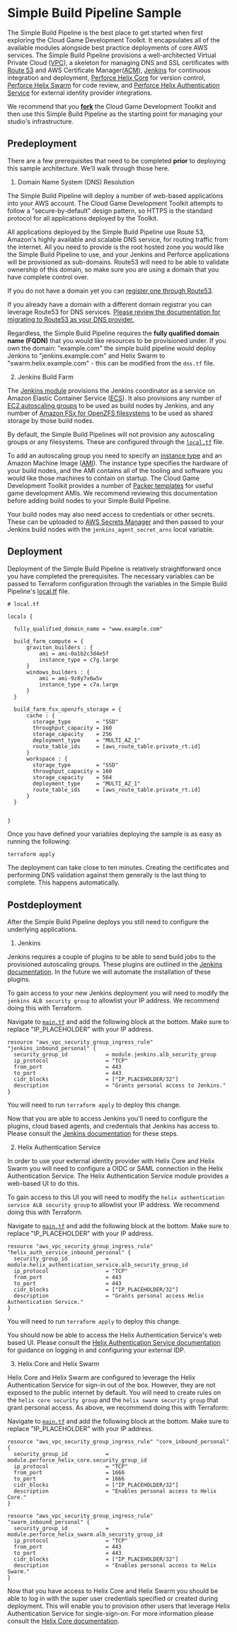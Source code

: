 # Simple Build Pipeline Sample

The Simple Build Pipeline is the best place to get started when first exploring the Cloud Game Development Toolkit. It encapsulates all of the available modules alongside best practice deployments of core AWS services. The Simple Build Pipeline provisions a well-architected Virtual Private Cloud ([VPC](https://aws.amazon.com/vpc/)), a skeleton for managing DNS and SSL certificates with [Route 53](https://aws.amazon.com/route53/) and AWS Certificate Manager([ACM](https://aws.amazon.com/certificate-manager/)), [Jenkins](https://www.jenkins.io/) for continuous integration and deployment, [Perforce Helix Core](https://www.perforce.com/products/helix-core/aws) for version control, [Perforce Helix Swarm](https://www.perforce.com/products/helix-swarm) for code review, and [Perforce Helix Authentication Service](https://github.com/perforce/helix-authentication-service) for external identity provider integrations.

We recommend that you [**fork**](https://github.com/aws-games/cloud-game-development-toolkit/fork) the Cloud Game Development Toolkit and then use this Simple Build Pipeline as the starting point for managing your studio's infrastructure.

## Predeployment

There are a few prerequisites that need to be completed **prior** to deploying this sample architecture. We'll walk through those here.

1. Domain Name System (DNS) Resolution

The Simple Build Pipeline will deploy a number of web-based applications into your AWS account. The Cloud Game Development Toolkit attempts to follow a "secure-by-default" design pattern, so HTTPS is the standard protocol for all applications deployed by the Toolkit.

All applications deployed by the Simple Build Pipeline use Route 53, Amazon's highly available and scalable DNS service, for routing traffic from the internet. All you need to provide is the root hosted zone you would like the Simple Build Pipeline to use, and your Jenkins and Perforce applications will be provisioned as sub-domains. Route53 will need to be able to validate ownership of this domain, so make sure you are using a domain that you have complete control over.

If you do not have a domain yet you can [register one through Route53](https://docs.aws.amazon.com/Route53/latest/DeveloperGuide/domain-register.html#domain-register-procedure-section).

If you already have a domain with a different domain registrar you can leverage Route53 for DNS services. [Please review the documentation for migrating to Route53 as your DNS provider.](https://docs.aws.amazon.com/Route53/latest/DeveloperGuide/MigratingDNS.html)

Regardless, the Simple Build Pipeline requires the **fully qualified domain name (FQDN)** that you would like resources to be provisioned under. If you own the domain: "example.com" the simple build pipeline would deploy Jenkins to "jenkins.example.com" and Helix Swarm to "swarm.helix.example.com" - this can be modified from the `dns.tf` file.

2. Jenkins Build Farm

The [Jenkins module](/docs/modules/jenkins/jenkins.md) provisions the Jenkins coordinator as a service on Amazon Elastic Container Service ([ECS](https://aws.amazon.com/ecs)). It also provisions any number of [EC2 autoscaling groups](https://aws.amazon.com/ec2/autoscaling/) to be used as build nodes by Jenkins, and any number of [Amazon FSx for OpenZFS filesystems](https://aws.amazon.com/fsx/openzfs/) to be used as shared storage by those build nodes.

By default, the Simple Build Pipelines will not provision any autoscaling groups or any filesystems. These are configured through the [`local.tf`](/samples/simple-build-pipeline/local.tf) file.

To add an autoscaling group you need to specify an [instance type](https://aws.amazon.com/ec2/instance-types/) and an Amazon Machine Image ([AMI](https://docs.aws.amazon.com/AWSEC2/latest/UserGuide/AMIs.html)). The instance type specifies the hardware of your build nodes, and the AMI contains all of the tooling and software you would like those machines to contain on startup. The Cloud Game Development Toolkit provides a number of [Packer templates](/docs/assets/packer.md) for useful game development AMIs. We recommend reviewing this documentation before adding build nodes to your Simple Build Pipeline.

Your build nodes may also need access to credentials or other secrets. These can be uploaded to [AWS Secrets Manager](https://aws.amazon.com/secrets-manager/) and then passed to your Jenkins build nodes with the `jenkins_agent_secret_arns` local variable.

## Deployment

Deployment of the Simple Build Pipeline is relatively straightforward once you have completed the prerequisites. The necessary variables can be passed to Terraform configuration through the variables in the Simple Build Pipeline's [local.tf](/samples/simple-build-pipeline/local.tf) file.

``` hcl
# local.tf

locals {

  fully_qualified_domain_name = "www.example.com"

  build_farm_compute = {
      graviton_builders : {
          ami = ami-0a1b2c3d4e5f
          instance_type = c7g.large
      }
      windows_builders : {
          ami = ami-9z8y7x6w5v
          instance_type = c7a.large
      }
  }

  build_farm_fsx_openzfs_storage = {
      cache : {
        storage_type        = "SSD"
        throughput_capacity = 160
        storage_capacity    = 256
        deployment_type     = "MULTI_AZ_1"
        route_table_ids     = [aws_route_table.private_rt.id]
      }
      workspace : {
        storage_type        = "SSD"
        throughput_capacity = 160
        storage_capacity    = 564
        deployment_type     = "MULTI_AZ_1"
        route_table_ids     = [aws_route_table.private_rt.id]
      }
  }


}
```

Once you have defined your variables deploying the sample is as easy as running the following:

``` bash
terraform apply
```

The deployment can take close to ten minutes. Creating the certificates and performing DNS validation against them generally is the last thing to complete. This happens automatically.

## Postdeployment

After the Simple Build Pipeline deploys you still need to configure the underlying applications.

1. Jenkins

Jenkins requires a couple of plugins to be able to send build jobs to the provisioned autoscaling groups. These plugins are outlined in the [Jenkins documentation](/docs/modules/jenkins/jenkins.md). In the future we will automate the installation of these plugins.

To gain access to your new Jenkins deployment you will need to modify the `jenkins ALB security group` to allowlist your IP address. We recommend doing this with Terraform.

Navigate to [`main.tf`](/samples/simple-build-pipeline/main.tf) and add the following block at the bottom. Make sure to replace "IP_PLACEHOLDER" with your IP address.

``` hcl
resource "aws_vpc_security_group_ingress_rule" "jenkins_inbound_personal" {
  security_group_id            = module.jenkins.alb_security_group
  ip_protocol                  = "TCP"
  from_port                    = 443
  to_port                      = 443
  cidr_blocks                  = ["IP_PLACEHOLDER/32"]
  description                  = "Grants personal access to Jenkins."
}
```

You will need to run `terraform apply` to deploy this change.

Now that you are able to access Jenkins you'll need to configure the plugins, cloud based agents, and credentials that Jenkins has access to. Please consult the [Jenkins documentation](/docs/modules/jenkins/jenkins.md) for these steps.

2. Helix Authentication Service

In order to use your external identity provider with Helix Core and Helix Swarm you will need to configure a OIDC or SAML connection in the Helix Authentication Service. The Helix Authentication Service module provides a web-based UI to do this.

To gain access to this UI you will need to modify the `helix authentication service ALB security group` to allowlist your IP address. We recommend doing this with Terraform.

Navigate to [`main.tf`](/samples/simple-build-pipeline/main.tf) and add the following block at the bottom. Make sure to replace "IP_PLACEHOLDER" with your IP address.

``` hcl
resource "aws_vpc_security_group_ingress_rule" "helix_auth_service_inbound_personal" {
  security_group_id            = module.helix_authentication_service.alb_security_group_id
  ip_protocol                  = "TCP"
  from_port                    = 443
  to_port                      = 443
  cidr_blocks                  = ["IP_PLACEHOLDER/32"]
  description                  = "Grants personal access Helix Authentication Service."
}
```

You will need to run `terraform apply` to deploy this change.

You should now be able to access the Helix Authentication Service's web based UI. Please consult the [Helix Authentication Service documentation](/docs/modules/perforce/helix-authentication-service/helix-authentication-service.md) for guidance on logging in and configuring your external IDP.

3. Helix Core and Helix Swarm

Helix Core and Helix Swarm are configured to leverage the Helix Authentication Service for sign-in out of the box. However, they are not exposed to the public internet by default. You will need to create rules on the `helix core security group` and the `helix swarm security group` that grant personal access. As above, we recommend doing this with Terraform:


Navigate to [`main.tf`](/samples/simple-build-pipeline/main.tf) and add the following block at the bottom. Make sure to replace "IP_PLACEHOLDER" with your IP address.

``` hcl
resource "aws_vpc_security_group_ingress_rule" "core_inbound_personal" {
  security_group_id            = module.perforce_helix_core.security_group_id
  ip_protocol                  = "TCP"
  from_port                    = 1666
  to_port                      = 1666
  cidr_blocks                  = ["IP_PLACEHOLDER/32"]
  description                  = "Enables personal access to Helix Core."
}

resource "aws_vpc_security_group_ingress_rule" "swarm_inbound_personal" {
  security_group_id            = module.perforce_helix_swarm.alb_security_group_id
  ip_protocol                  = "TCP"
  from_port                    = 443
  to_port                      = 443
  cidr_blocks                  = ["IP_PLACEHOLDER/32"]
  description                  = "Enables personal access to Helix Swarm."
}
```

Now that you have access to Helix Core and Helix Swarm you should be able to log in with the super user credentials specified or created during deployment. This will enable you to provision other users that leverage Helix Authentication Service for single-sign-on. For more information please consult the [Helix Core documentation](/docs/modules/perforce/helix-core/helix-core.md).
